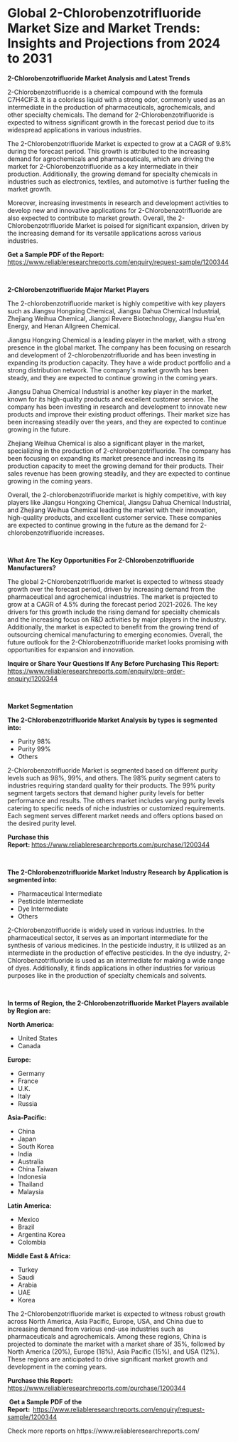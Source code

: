 <p><h1>Global 2-Chlorobenzotrifluoride Market Size and Market Trends: Insights and Projections from 2024 to 2031</h1></p><p><strong>2-Chlorobenzotrifluoride Market Analysis and Latest Trends</strong></p>
<p><p>2-Chlorobenzotrifluoride is a chemical compound with the formula C7H4ClF3. It is a colorless liquid with a strong odor, commonly used as an intermediate in the production of pharmaceuticals, agrochemicals, and other specialty chemicals. The demand for 2-Chlorobenzotrifluoride is expected to witness significant growth in the forecast period due to its widespread applications in various industries.</p><p>The 2-Chlorobenzotrifluoride Market is expected to grow at a CAGR of 9.8% during the forecast period. This growth is attributed to the increasing demand for agrochemicals and pharmaceuticals, which are driving the market for 2-Chlorobenzotrifluoride as a key intermediate in their production. Additionally, the growing demand for specialty chemicals in industries such as electronics, textiles, and automotive is further fueling the market growth.</p><p>Moreover, increasing investments in research and development activities to develop new and innovative applications for 2-Chlorobenzotrifluoride are also expected to contribute to market growth. Overall, the 2-Chlorobenzotrifluoride Market is poised for significant expansion, driven by the increasing demand for its versatile applications across various industries.</p></p>
<p><strong>Get a Sample PDF of the Report:&nbsp;</strong> <a href="https://www.reliableresearchreports.com/enquiry/request-sample/1200344">https://www.reliableresearchreports.com/enquiry/request-sample/1200344</a></p>
<p>&nbsp;</p>
<p><strong>2-Chlorobenzotrifluoride Major Market Players</strong></p>
<p><p>The 2-chlorobenzotrifluoride market is highly competitive with key players such as Jiangsu Hongxing Chemical, Jiangsu Dahua Chemical Industrial, Zhejiang Weihua Chemical, Jiangxi Revere Biotechnology, Jiangsu Hua'en Energy, and Henan Allgreen Chemical. </p><p>Jiangsu Hongxing Chemical is a leading player in the market, with a strong presence in the global market. The company has been focusing on research and development of 2-chlorobenzotrifluoride and has been investing in expanding its production capacity. They have a wide product portfolio and a strong distribution network. The company's market growth has been steady, and they are expected to continue growing in the coming years.</p><p>Jiangsu Dahua Chemical Industrial is another key player in the market, known for its high-quality products and excellent customer service. The company has been investing in research and development to innovate new products and improve their existing product offerings. Their market size has been increasing steadily over the years, and they are expected to continue growing in the future.</p><p>Zhejiang Weihua Chemical is also a significant player in the market, specializing in the production of 2-chlorobenzotrifluoride. The company has been focusing on expanding its market presence and increasing its production capacity to meet the growing demand for their products. Their sales revenue has been growing steadily, and they are expected to continue growing in the coming years.</p><p>Overall, the 2-chlorobenzotrifluoride market is highly competitive, with key players like Jiangsu Hongxing Chemical, Jiangsu Dahua Chemical Industrial, and Zhejiang Weihua Chemical leading the market with their innovation, high-quality products, and excellent customer service. These companies are expected to continue growing in the future as the demand for 2-chlorobenzotrifluoride increases.</p></p>
<p>&nbsp;</p>
<p><strong>What Are The Key Opportunities For 2-Chlorobenzotrifluoride Manufacturers?</strong></p>
<p><p>The global 2-Chlorobenzotrifluoride market is expected to witness steady growth over the forecast period, driven by increasing demand from the pharmaceutical and agrochemical industries. The market is projected to grow at a CAGR of 4.5% during the forecast period 2021-2026. The key drivers for this growth include the rising demand for specialty chemicals and the increasing focus on R&D activities by major players in the industry. Additionally, the market is expected to benefit from the growing trend of outsourcing chemical manufacturing to emerging economies. Overall, the future outlook for the 2-Chlorobenzotrifluoride market looks promising with opportunities for expansion and innovation.</p></p>
<p><strong>Inquire or Share Your Questions If Any Before Purchasing This Report:</strong> <a href="https://www.reliableresearchreports.com/enquiry/pre-order-enquiry/1200344">https://www.reliableresearchreports.com/enquiry/pre-order-enquiry/1200344</a></p>
<p>&nbsp;</p>
<p><strong>Market Segmentation</strong></p>
<p><strong>The 2-Chlorobenzotrifluoride Market Analysis by types is segmented into:</strong></p>
<p><ul><li>Purity 98%</li><li>Purity 99%</li><li>Others</li></ul></p>
<p><p>2-Chlorobenzotrifluoride Market is segmented based on different purity levels such as 98%, 99%, and others. The 98% purity segment caters to industries requiring standard quality for their products. The 99% purity segment targets sectors that demand higher purity levels for better performance and results. The others market includes varying purity levels catering to specific needs of niche industries or customized requirements. Each segment serves different market needs and offers options based on the desired purity level.</p></p>
<p><strong>Purchase this Report:&nbsp;</strong><a href="https://www.reliableresearchreports.com/purchase/1200344">https://www.reliableresearchreports.com/purchase/1200344</a></p>
<p>&nbsp;</p>
<p><strong>The 2-Chlorobenzotrifluoride Market Industry Research by Application is segmented into:</strong></p>
<p><ul><li>Pharmaceutical Intermediate</li><li>Pesticide Intermediate</li><li>Dye Intermediate</li><li>Others</li></ul></p>
<p><p>2-Chlorobenzotrifluoride is widely used in various industries. In the pharmaceutical sector, it serves as an important intermediate for the synthesis of various medicines. In the pesticide industry, it is utilized as an intermediate in the production of effective pesticides. In the dye industry, 2-Chlorobenzotrifluoride is used as an intermediate for making a wide range of dyes. Additionally, it finds applications in other industries for various purposes like in the production of specialty chemicals and solvents.</p></p>
<p>&nbsp;</p>
<p><strong>In terms of Region, the 2-Chlorobenzotrifluoride Market Players available by Region are:</strong></p>
<p>
    <p> <strong> North America: </strong>
        <ul>
            <li>United States</li>
            <li>Canada</li>
        </ul>
        </p> 
    <p> <strong> Europe: </strong>
        <ul>
            <li>Germany</li>
            <li>France</li>
            <li>U.K.</li>
            <li>Italy</li>
            <li>Russia</li>
        </ul>
        </p> 
    <p> <strong> Asia-Pacific: </strong>
        <ul>
            <li>China</li>
            <li>Japan</li>
            <li>South Korea</li>
            <li>India</li>
            <li>Australia</li>
            <li>China Taiwan</li>
            <li>Indonesia</li>
            <li>Thailand</li>
            <li>Malaysia</li>
        </ul>
        </p> 
    <p> <strong> Latin America: </strong>
        <ul>
            <li>Mexico</li>
            <li>Brazil</li>
            <li>Argentina Korea</li>
            <li>Colombia</li>
        </ul>
        </p> 
    <p> <strong> Middle East & Africa: </strong>
        <ul>
            <li>Turkey</li>
            <li>Saudi</li>
            <li>Arabia</li>
            <li>UAE</li>
            <li>Korea</li>
        </ul>
    </p>
    </p>
<p><p>The 2-Chlorobenzotrifluoride market is expected to witness robust growth across North America, Asia Pacific, Europe, USA, and China due to increasing demand from various end-use industries such as pharmaceuticals and agrochemicals. Among these regions, China is projected to dominate the market with a market share of 35%, followed by North America (20%), Europe (18%), Asia Pacific (15%), and USA (12%). These regions are anticipated to drive significant market growth and development in the coming years.</p></p>
<p><strong>Purchase this Report: </strong><a href="https://www.reliableresearchreports.com/purchase/1200344">https://www.reliableresearchreports.com/purchase/1200344</a></p>
<p>&nbsp;<strong>Get a Sample PDF of the Report:&nbsp;&nbsp;</strong><a href="https://www.reliableresearchreports.com/enquiry/request-sample/1200344">https://www.reliableresearchreports.com/enquiry/request-sample/1200344</a></p>
<p><strong></strong></p>
<p>Check more reports on https://www.reliableresearchreports.com/</p>